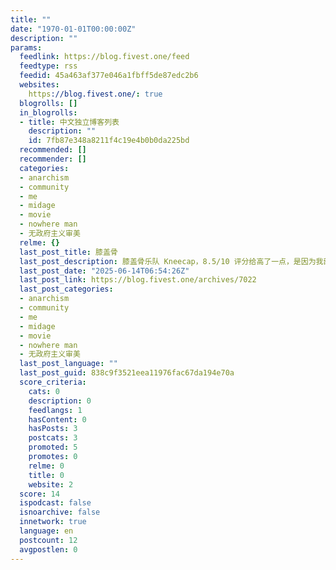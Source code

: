 ```yaml
---
title: ""
date: "1970-01-01T00:00:00Z"
description: ""
params:
  feedlink: https://blog.fivest.one/feed
  feedtype: rss
  feedid: 45a463af377e046a1fbff5de87edc2b6
  websites:
    https://blog.fivest.one/: true
  blogrolls: []
  in_blogrolls:
  - title: 中文独立博客列表
    description: ""
    id: 7fb87e348a8211f4c19e4b0b0da225bd
  recommended: []
  recommender: []
  categories:
  - anarchism
  - community
  - me
  - midage
  - movie
  - nowhere man
  - 无政府主义审美
  relme: {}
  last_post_title: 膝盖骨
  last_post_description: 膝盖骨乐队 Kneecap，8.5/10 评分给高了一点，是因为我部分地代入了音乐教师 Dj Próvai 的角色，于是它似乎成为了对我而言最好的中年电影之一。
  last_post_date: "2025-06-14T06:54:26Z"
  last_post_link: https://blog.fivest.one/archives/7022
  last_post_categories:
  - anarchism
  - community
  - me
  - midage
  - movie
  - nowhere man
  - 无政府主义审美
  last_post_language: ""
  last_post_guid: 838c9f3521eea11976fac67da194e70a
  score_criteria:
    cats: 0
    description: 0
    feedlangs: 1
    hasContent: 0
    hasPosts: 3
    postcats: 3
    promoted: 5
    promotes: 0
    relme: 0
    title: 0
    website: 2
  score: 14
  ispodcast: false
  isnoarchive: false
  innetwork: true
  language: en
  postcount: 12
  avgpostlen: 0
---
```


